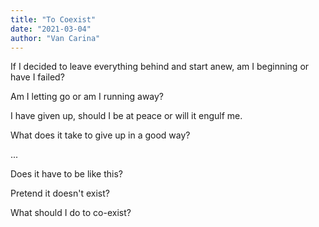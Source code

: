 ```yaml
---
title: "To Coexist"
date: "2021-03-04"
author: "Van Carina"
---
```


If I decided to leave everything behind and start anew, am I beginning or have I failed?

Am I letting go or am I running away?

I have given up, should I be at peace or will it engulf me.

What does it take to give up in a good way?

...

Does it have to be like this?

Pretend it doesn't exist?

What should I do to co-exist?
